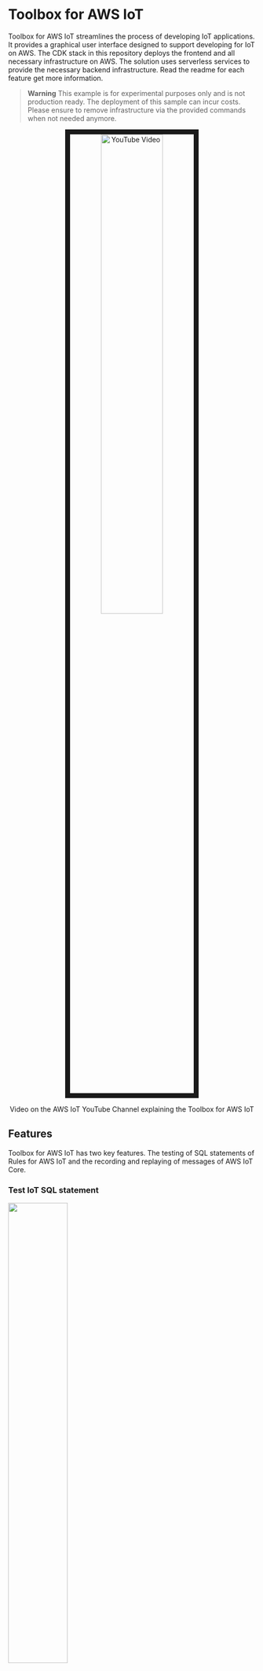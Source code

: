# Toolbox for AWS IoT

Toolbox for AWS IoT streamlines the process of developing IoT applications. It provides a graphical user interface designed to support developing for IoT on AWS. The CDK stack in this repository deploys the frontend and all necessary infrastructure on AWS. The solution uses serverless services to provide the necessary backend infrastructure. Read the readme for each feature get more information. 

> **Warning**
> This example is for experimental purposes only and is not production ready. The deployment of this sample can incur costs. Please ensure to remove infrastructure via the provided commands when not needed anymore.

<div align="center">
<a href="http://www.youtube.com/watch?feature=player_embedded&v=gXf468OqETk
" target="_blank"><img src="http://img.youtube.com/vi/gXf468OqETk/0.jpg" 
alt="YouTube Video" width="50%" border="10" /></a> 
    
Video on the AWS IoT YouTube Channel explaining the Toolbox for AWS IoT
</div>

## Features

Toolbox for AWS IoT has two key features. The testing of SQL statements of Rules for AWS IoT and the recording and replaying of messages of AWS IoT Core.

### Test IoT SQL statement 
<p float="left">
    <img src="img/test_iot_rule/recordingTestIotSqlStatement.gif" width="49%" />
</p>
Toolbox for AWS IoT offers developers a reliable way to validate and optimize IoT SQL statements. Without the heavy lifting of creating and configuring IoT Rules and necessary infrastructure to test if the output is as desired. You can choose from two different options as input: 

1) Custom message - provide a sample message to retrieve the output of the IoT SQL statement 
2) Topic message - subscribes to a topic and test the first incoming message. 

The result of the IoT SQL statement is than displayed next to the provided input.

> If you intend to use [IoT functions](https://docs.aws.amazon.com/iot/latest/developerguide/iot-sql-functions.html) which require to pass an ARN of an IAM role via the Toolbox please see the section on [AWS IoT Rule functions which call other AWS services](#aws-iot-rule-sql-functions) and if you intend to invoke a Lambda function as part of your IoT SQL statement see section [AWS IoT Rule functions which invoke Lambda functions](#aws-iot-rule-sql-lambda) 
### Record and replay messages
<p float="left">
  <img src="img/record_replay_message/screenshot_record_message.png" width="49%" />
  <img src="img/record_replay_message/screenshot_replay_message.png" width="49%" />
</p>
Recording and replaying messages allows for end-to-end testing of applications in development. Toolbox for AWS IoT records, saves and replays MQTT messages. The replay functionality replays the messages on demand in the same timely order either on the same topic(s) or with an added prefix. Each recording consists of a name, timestamps and the recorded topics. Previous recordings can be either started at the same time or one after the other

## How to use Toolbox for AWS IoT

After completing the [Prerequisites](#prerequisites) and [Getting started](#getting-started) you can start using the Toolbox for AWS IoT. Open the frontend link of the CDK output. A password was sent to the provided email address during deployment.

### Prerequisites

Before installing this sample, make sure you have the following installed:

1. [AWS CLI](https://aws.amazon.com/cli/)  
2. [Docker](https://docs.docker.com/get-docker/) 
3. [AWS CDK v2](https://docs.aws.amazon.com/cdk/v2/guide/getting_started.html#getting_started_install) 
4. [Configure your AWS CLI](https://docs.aws.amazon.com/cli/latest/userguide/cli-configure-quickstart.html) 
5. [Bootstrap AWS CDK in your target account](https://docs.aws.amazon.com/cdk/v2/guide/getting_started.html#getting_started_bootstrap) 


### Getting started

> **Note**
> This architecture creates resources that have costs associated with them. Please see the [AWS Pricing](https://aws.amazon.com/pricing/) page for details and make sure to understand the costs before deploying this stack.

After completing the prerequisites run the following commands to deploy the full solution! A user with your specified 
email address will be created in the Cognito User Pool and the temporary password will be sent to you. Deployment takes several minutes because it creates an optimized production build for the frontend and creates cloudfront distribution.
If you wish to deploy the solution without an initial user and instead create the user yourself in the Cognito User Pool,
deploy the solution without the `-c initialUserEmail=<your email address>` parameter. 

```
cd cdk
npm install
npx cdk deploy --all -c initialUserEmail=<your email address> -c region=<region>
```
> If you intend to test [IoT functions](https://docs.aws.amazon.com/iot/latest/developerguide/iot-sql-functions.html) which require to pass an ARN of an IAM role via the Toolbox please see the section on [AWS IoT Rule functions which call other AWS services](#aws-iot-rule-sql-functions) 

In case you want to deploy the solution without the frontend (e.g. while customizing the CDK stack), run
```
npx cdk deploy --all -c initialUserEmail=<your email address> -c region=<region> -c deployFrontend=false
```

To run the integration tests
```
npm run integ-test
```
## How the application works 

The frontend is a single page application hosted in a [Amazon S3](https://aws.amazon.com/s3/) bucket via [Amazon Cloudfront](https://aws.amazon.com/cloudfront/). 


### How Test IoT SQL statement works

You have two options to provide input to your SQL statement:

1) Custom message - provide a sample message to retrieve the output of the IoT SQL statement.
2) Topic message - subscribes to a topic and test the first incoming message. 

All requests are synchronous and targeted towards [Amazon API Gateway](https://aws.amazon.com/api-gateway/). The API Gateway invokes a [AWS Lambda](https://aws.amazon.com/lambda/) which invokes the correct [AWS Step Function](https://aws.amazon.com/step-functions/) state machine. Details of each Step Function per feature are listed below.

![gui](img/test_iot_rule/overview_messages.png)

### Custom message
The flow for the custom message is orchestrated via AWS Step Functions. The custom message including a task token is ingested to a temporary IoT rule with the SQL statement which sends the result to an AWS Lambda function. The Lambda returns the result back to the AWS Step Function and sends a task success.

![Flow Custom Message](img/test_iot_rule/flow_custom_message.png)

The AWS Step Function creates the necessary infrastructure and deletes it afterwards. The flow is the following:

1. Define name for temporary IoT Rule
2. Create temporary IoT Rule which is created using the test SQL statement. The statement excludes the WHERE clause to avoid an unintended invocation.
3. Catch SQL exception if the SQL statement is malformed
4. Ingests a message via basic ingest to the rule. The message contains a task token as value. The result is forward to a receiving Lambda which forwards the token back to Step Function and reports a success.
5. Report timeout if no output is received.
6. Delete temporary IoT rule.


![Step Function Custom Message](img/test_iot_rule/sfn_custom_message_description_test_iot_rule.jpg)

### Topic message
The flow for topic message is orchestrated via AWS Step Functions. An IoT Rule is created to get the first incoming message on the topic in the SQL statement. The rule adds a task token as value. If a message is received it is ingested into an IoT rule which contains the SQL statement which is to be tested. The rule forwards the output to a AWS Lambda function. The AWS Lambda function returns the result back to the AWS Step Function and sends a task success.

![Flow Topic Message](img/test_iot_rule/flow_topic_message.png)

The AWS Step Function creates the necessary infrastructure and deletes it afterwards. The flow is the following:


1. Define name for temporary IoT Rules
2. Create temporary IoT Rules. The get message rule to fetch the first message incoming the to topic specified in the WHERE clause in the IoT SQL test statement. This rule includes the task token as user property. 
3. If no message is received for this topic the state triggers a timeout.
4. Next, the ingest message rule is created. This rule contains the SQL statement excluding the WHERE clause and forwards the task token. The result message is forwarded to a Lambda which sends a task success back to the step function.
3. Catch SQL exception if the SQL statement is malformed.
4. Ingests a message via basic ingest to the rule. The message contains the task token as value. The result is forward to a receiving Lambda which sends the token back to Step Function and reports a task success.
5. Report timeout if no output is received.
6. Delete temporary IoT rules.

![Step Function Custom Message](img/test_iot_rule/sfn_topic_message_description_test_iot_rule.jpg)

### How Record and replay messages works
You can record MQTT messages and replay them. All requests are synchronous and targeted towards an Amazon API Gateway. The Amazon API Gateway invokes the corresponding Lambda.

#### Record messages
The user sends a request to an Amazon API Gateway which invokes a AWS Lambda function. The AWS Lambda writes the metadata information (name, topic, ...) to a Amazon Dynamo DB table. Next, the AWS Lambda function creates the temporary IoT rule which stores all incoming messages on the specified topic in a Amazon Dynamo DB table.

![Overview](img/record_replay_message/overview_record_message.png)

With a separate request the user can stop the recording. This deletes the IoT rule and completes the metadata fields like start/stop time in the Amazon Dynamo DB table.

#### Replay messages

To start a replay the user defines the recording(s) and if desired a topic prefix. An AWS Lambda function starts an Amazon ECS Fargate task. This task gets all information about the recording(s) from the table, gets the messages which belong to the recording(s) and replays them in the same timely order to IoT core.

![Overview](img/record_replay_message/overview_replay_message.png)

The replay task automatically stops if all messages are replayed, but can be manually cancelled from the user via an API call.

#### Technical details

The record and replay functionality saves the information in three different Amazon Dynamo DB tables:

**Metadata** - stores the metadata information about a recording

| recordingId (Partition key) | createdAt | recordingName | status                                                                                    | topic            |
| :-------------------------- | --------: | ------------: | ----------------------------------------------------------------------------------------: | ---------------: |
| unique ID                   | timestamp | given name    | PREPARING <br /> IN_PROGRESS <br /> FINISHED <br /> ABORTED <br /> FAILED <br /> DELETING | recorded topic(s)|


**Recording** - contains the recorded messages

| recordingId (Partition key) | timestamp (Sort key) | message        | mqttProperties          | topic            | userProperties          |
| :-------------------------- | -------------------: | -------------: | ----------------------: | ---------------: | ----------------------: |
| unique ID                   | timestamp            | message content| message mqtt properties | message topic    | message user properties |


**Replay history** - contains the replay history of records

| recordingId (Partition key) | replayId (Sort key)  | recordingName        | status                                                                                    | taskId          | topicPrefix             |
| :-------------------------- | -------------------: | -------------------: | ----------------------------------------------------------------------------------------: | --------------: | ----------------------: |
| unique ID                   | timestamp            | given name           | PREPARING <br /> IN_PROGRESS <br /> FINISHED <br /> ABORTED <br /> FAILED <br /> DELETING | ID of ECS task  | topic prefix for replay |

## Security

> **Warning**
This application was written for demonstration and educational purposes and not for production use. The [Security Pillar of the AWS Well-Architected Framework](https://docs.aws.amazon.com/wellarchitected/latest/security-pillar/welcome.html) can support you in further adopting the sample into a production deployment in addition to your own established processes. Take note of the following:

- The application uses encryption in transit and at rest with AWS-managed keys where applicable. Optionally, use [AWS KMS](https://aws.amazon.com/kms/) with [DynamoDB](https://docs.aws.amazon.com/kms/latest/developerguide/services-dynamodb.html), [CloudWatch](https://docs.aws.amazon.com/en_en/AmazonCloudWatch/latest/logs/encrypt-log-data-kms.html), and [S3](https://docs.aws.amazon.com/kms/latest/developerguide/services-s3.html) for more control over encryption keys.

- This application uses [Powertools for AWS Lambda (Python)](https://github.com/aws-powertools/powertools-lambda-python) to log to inputs and outputs to CloudWatch Logs. Per default, this can include sensitive data contained in user input. Adjust the log level and remove log statements to fit your security requirements.

- In order to simplify the setup of the demo, this solution uses AWS managed policies associated to IAM roles that contain wildcards on resources. Please consider to further scope down the policies as you see fit according to your needs. 

- If your security controls require inspecting network traffic, consider to attach the Lambda functions to a VPC via its [`VpcConfig`](https://docs.aws.amazon.com/AWSCloudFormation/latest/UserGuide/aws-properties-lambda-function-vpcconfig.html).

> **Note**
Even though we provide the Toolbox for AWS IoT as a sample which is not intended for production usage, it is deployed on public endpoints. Therefore, by default the CDK stack will deploy the following security-related configurations as well.


In case you already have controls in place (e.g. AWS WAF), your organizations policies restrict which types of resources you are allowed to create, or you want to reduce cost, each control can be disabled. To disable a control, either
 - set the respective CDK context variable in [cdk.json](cdk/cdk.json) to `false`
 - pass the context variable on the command line when deploying, e.g. `npx cdk deploy --all -c initialUserEmail=<your email address> -c enableApiLogging=false`
 - set the respective environment variable to false before deploying the stack, e.g. `export TOOLBOX_ENABLE_API_LOGGING=false`

> **_NOTE:_**  AWS WAF for CloudFront requires creation of the WebACL in the _us-east-1_ region. Many customers restrict which regions are usable. To enable a hassle-free deployment we therefore decided to not deploy AWS WAF for CloudFront by default but recommend to do so.  

| Control                        | Description                                                                                | Enabled by default | CDK context variable      | Environment variable                | Further information                                                                                                                                |      
|--------------------------------|--------------------------------------------------------------------------------------------|--------------------|---------------------------|-------------------------------------|----------------------------------------------------------------------------------------------------------------------------------------------------|
| Amazon API Gateway Access Logs | Logs all API Gateway Requests to CloudWatch                                                | ✅                  | `enableApiLogging`        | `TOOLBOX_ENABLE_API_LOGGING`        | [API Gateway access logging](https://docs.aws.amazon.com/apigateway/latest/developerguide/set-up-logging.html#set-up-access-logging-using-console) |
| Amazon CloudFront Access Logs  | Logs all Cloudfront Requests to an S3 bucket                                               | ✅                  | `enableCloudFrontLogging` | `TOOLBOX_ENABLE_CLOUDFRONT_LOGGING` | [CloudFront access logging](https://docs.aws.amazon.com/en_en/AmazonCloudFront/latest/DeveloperGuide/AccessLogs.html)                              |
| Amazon S3 Access Logs          | Logs all requests to the SPA and CloudFront access logs bucket to a separate bucket        | ✅                  | `enableS3Logging`         | `TOOLBOX_ENABLE_S3_LOGGING`         | [S3 access logging](https://docs.aws.amazon.com/AWSCloudFormation/latest/UserGuide/aws-properties-s3-bucket-loggingconfig.html)                    |
| Amazon VPC Flow Logs           | Logs all VPC traffic of the message replay cluster VPC to CloudWatch                       | ✅                  | `enableVpcLogging`        | `TOOLBOX_ENABLE_VPC_LOGGING`        | [VPC Flow logs](https://docs.aws.amazon.com/en_en/vpc/latest/userguide/flow-logs.html)                                                             |
| AWS WAF                        | Enables WAF with the Common Rule Set and the IP Reputation List on API Gateway and Cognito | ✅                  | `enableWAF`               | `TOOLBOX_ENABLE_WAF`                | [AWS WAF](https://docs.aws.amazon.com/en_en/waf/latest/developerguide/waf-chapter.html)                                                            |
| AWS WAF - CloudFront           | Enables WAF with the Common Rule Set and the IP Reputation List on CloudFront              | ❌                  | `enableCloudFrontWAF`     | `TOOLBOX_ENABLE_CLOUDFRONT_WAF`     | [AWS WAF](https://docs.aws.amazon.com/en_en/waf/latest/developerguide/waf-chapter.html)                                                            |

### AWS IoT Rule SQL functions
AWS IoT Rule SQL provides several [functions](https://docs.aws.amazon.com/iot/latest/developerguide/iot-sql-functions.html) which allow you to retrieve data from other AWS services, such as `get_thing_shadow` or `get_dyanmodb`.
These functions expect the ARN of an IAM role, which grants the rules engine permission to invoke the service, as a parameter. For example,
for `get_dynamodb` you need to provide a role which allows `dynamodb:GetItem`. For security reasons the Toolbox for AWS IoT cannot
create the those roles itself during deployment as the permission scope would be too broad. 

If you want to use those functions you need to create the respective roles and provide their ARNs during deployment time of the Toolbox for AWS IoT.
To do this, 
- create an IAM role which can be assumed by AWS IoT and contains the required permissions (see the example below)
- (re-)deploy the Toolbox for AWS IoT with the role ARN(s) passed as parameter, separated by a comma:
  ```
  npx cdk deploy --all -c initialUserEmail=<your email address> -c region=<region> -c ruleRoleArns=arn:aws:iam::<account-id>:role/<role1>,arn:aws:iam::<account-id>:role/<role2>
  ```

Here is an example policy and trust policy which allows the rules engine to query for thing shadows

_Trust policy_
```json
{
    "Version": "2012-10-17",
    "Statement": [
        {
            "Sid": "",
            "Effect": "Allow",
            "Principal": {
                "Service": "iot.amazonaws.com"
            },
            "Action": "sts:AssumeRole"
        }
    ]
}
```
_Permission policy_
```json
{
  "Version": "2012-10-17",
  "Statement": [
    {
      "Sid": "Statement1",
      "Effect": "Allow",
      "Action": [
        "iot:GetThingShadow"
      ],
      "Resource": [
        "*"
      ]
    }
  ]
}
```

### AWS IoT Rule SQL Lambda
AWS IoT can invoke a Lambda function on the MQTT message for advanced processing. If you want to invoke a Lambda function, you must grant AWS IoT `lambda:InvokeFunction` permissions to invoke the specified Lambda function. As part of each IoT SQL statements test run the Toolbox creates a temporary IoT rule with the name prefix `iottoolbox_ingest_` followed by a unique id. The IoT rule needs to be referenced as source ARN as part of the permission policy of the Lambda function. The [documentation how to call a Lambda function](https://docs.aws.amazon.com/iot/latest/developerguide/iot-sql-functions.html#iot-func-aws-lambda) shows a more detailed overview.

Here is an example to how to grant the `lambda:InvokeFunction` permission using the AWS CLI:
```
aws lambda add-permission --function-name "function_name"
--region "region"
--principal iot.amazonaws.com 
--source-arn arn:aws:iot:eu-central-1:account_id:rule/iottoolbox_ingest_*
--source-account "account_id"
--statement-id "unique_id" 
--action "lambda:InvokeFunction"
```

## Cleanup
1) Empty the Amazon S3 bucket created as part of the CDK stack.
2) Run `npx cdk destroy` to cleanup all related resources in your account. 
3) Delete DynamoDB tables manually

## Contributing

See [CONTRIBUTING](CONTRIBUTING.md#security-issue-notifications) for more information.

## License
This library is licensed under the Apache 2.0 License. See the [LICENSE](LICENSE) file.
